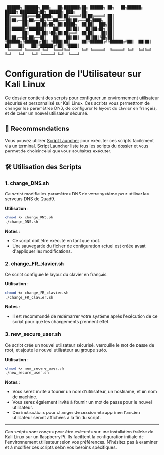 ```
 ██████╗ ██████╗ ███╗   ██╗███████╗██╗ ██████╗ ██╗   ██╗██████╗  █████╗ ████████╗██╗ ██████╗ ███╗   ██╗
██╔════╝██╔═══██╗████╗  ██║██╔════╝██║██╔════╝ ██║   ██║██╔══██╗██╔══██╗╚══██╔══╝██║██╔═══██╗████╗  ██║
██║     ██║   ██║██╔██╗ ██║█████╗  ██║██║  ███╗██║   ██║██████╔╝███████║   ██║   ██║██║   ██║██╔██╗ ██║
██║     ██║   ██║██║╚██╗██║██╔══╝  ██║██║   ██║██║   ██║██╔══██╗██╔══██║   ██║   ██║██║   ██║██║╚██╗██║
╚██████╗╚██████╔╝██║ ╚████║██║     ██║╚██████╔╝╚██████╔╝██║  ██║██║  ██║   ██║   ██║╚██████╔╝██║ ╚████║
 ╚═════╝ ╚═════╝ ╚═╝  ╚═══╝╚═╝     ╚═╝ ╚═════╝  ╚═════╝ ╚═╝  ╚═╝╚═╝  ╚═╝   ╚═╝   ╚═╝ ╚═════╝ ╚═╝  ╚═══╝
```


# Configuration de l'Utilisateur sur Kali Linux

Ce dossier contient des scripts pour configurer un environnement utilisateur sécurisé et personnalisé sur Kali Linux. Ces scripts vous permettront de changer les paramètres DNS, de configurer le layout du clavier en français, et de créer un nouvel utilisateur sécurisé.

## 💎 Recommendations

Vous pouvez utiliser [Script Launcher](https://github.com/SECRET-GUEST/tiny-scripts/tree/ALL/linux/launchers/script%20launcher) pour exécuter ces scripts facilement via un terminal. Script Launcher liste tous les scripts du dossier et vous permet de choisir celui que vous souhaitez exécuter.

## 🛠️ Utilisation des Scripts

### 1. change_DNS.sh

Ce script modifie les paramètres DNS de votre système pour utiliser les serveurs DNS de Quad9.

**Utilisation** :
```bash
chmod +x change_DNS.sh
./change_DNS.sh
```

**Notes** :
- Ce script doit être exécuté en tant que root.
- Une sauvegarde du fichier de configuration actuel est créée avant d'appliquer les modifications.

### 2. change_FR_clavier.sh

Ce script configure le layout du clavier en français.

**Utilisation** :
```bash
chmod +x change_FR_clavier.sh
./change_FR_clavier.sh
```

**Notes** :
- Il est recommandé de redémarrer votre système après l'exécution de ce script pour que les changements prennent effet.

### 3. new_secure_user.sh

Ce script crée un nouvel utilisateur sécurisé, verrouille le mot de passe de root, et ajoute le nouvel utilisateur au groupe sudo.

**Utilisation** :
```bash
chmod +x new_secure_user.sh
./new_secure_user.sh
```

**Notes** :
- Vous serez invité à fournir un nom d'utilisateur, un hostname, et un nom de machine.
- Vous serez également invité à fournir un mot de passe pour le nouvel utilisateur.
- Des instructions pour changer de session et supprimer l'ancien utilisateur seront affichées à la fin du script.

---

Ces scripts sont conçus pour être exécutés sur une installation fraîche de Kali Linux sur un Raspberry Pi. Ils facilitent la configuration initiale de l'environnement utilisateur selon vos préférences. N'hésitez pas à examiner et à modifier ces scripts selon vos besoins spécifiques.

